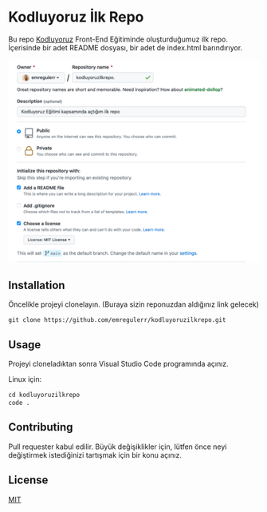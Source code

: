 
# Kodluyoruz İlk Repo

Bu repo [Kodluyoruz](https://kodluyoruz.org) Front-End Eğitiminde oluşturduğumuz ilk repo. İçerisinde bir adet README dosyası, bir adet de index.html barındırıyor.

![github!](/figures/github.png)

## Installation

Öncelikle projeyi clonelayın. (Buraya sizin reponuzdan aldığınız link gelecek)

    
    git clone https://github.com/emregulerr/kodluyoruzilkrepo.git
    

## Usage

Projeyi cloneladıktan sonra Visual Studio Code programında açınız.

Linux için:

    cd kodluyoruzilkrepo
    code .

## Contributing

Pull requester kabul edilir. Büyük değişiklikler için, lütfen önce neyi değiştirmek istediğinizi tartışmak için bir konu açınız.

## License

[MIT](https://choosealicense.com/licenses/mit/)